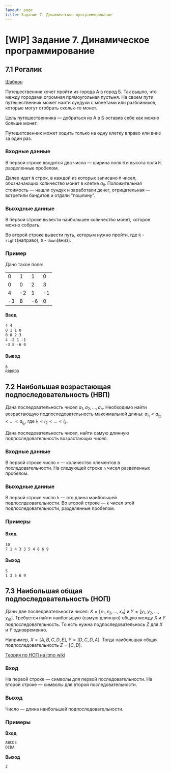 ```yaml
---
layout: page
title: Задание 7. Динамическое программирование
---
```


# [WIP] Задание 7. Динамическое программирование

## 7.1 Рогалик

[Шаблон](https://replit.com/@IlyaSiganov/0701roguelike#main.cpp)

Путешественник хочет пройти из города А в город Б. Так вышло, что между городами огромная прямоугольная пустыня. На своем пути путешественник может найти сундуки с монетами или разбойников, которые могут отобрать скольк-то монет.

Цель путешественника — добраться из А в Б оставив себе как можно больше монет.

Путешетсвенник может ходить только на одну клетку вправо или вниз за один раз.

### Входные данные

В первой строке вводится два числа — ширина поля `N` и высота поля `M`, разделенные пробелом.

Далее идет `N` строк, в каждой из которых записано `M` чисел, обозначающих количество монет в клетке $a_{ij}$. Положительная стоимость — нашли сундук и заработали денег, отрицательная — встретили бандитов и отдали "пошлину".

### Выходные данные

В первой строке вывести наибольшее количество монет, которое можно собрать.

Во второй строке вывести путь, которым нужно пройти, где `R` - `right`(направо), `D` - `down`(вниз).

### Пример

Дано такое поле:

|     |     |     |     |
| --- | --- | --- | --- |
| 0   | 1   | 1   | 0   |
| 0   | 0   | 2   | 3   |
| 4   | -2  | 1   | -1  |
| -3  | 8   | -6  | 0   |

#### Ввод

```txt
4 4
0 1 1 0
0 0 2 3
4 -2 1 -1
-3 8 -6 0
```

#### Вывод

```
6
RRDRDD
```

## 7.2 Наибольшая возрастающая подпоследовательность (НВП)

Дана последовательность чисел $a_1, a_2, ..., a_n$. Необходимо найти возрастающую подпоследовательность максимальной длины: $a_{i_1} < a_{i_2} < ... < a_{i_k}$, где $i_1 < i_2 < ... < i_k$.

Дана последовательность чисел, найти самую длинную подпоследовательность возрастающих чисел.

### Входные данные

В первой строке число `n` — количество элементов в последовательности.
На следующей строке `n` чисел разделенных пробелом.

### Выходные данные

В первой строке число `k` — это длина маибольшей подпослдеовательности.
Во второй строке — `k` чисел этой подпоследовательности, разделенные пробелом.

### Примеры

#### Вход

```
10
7 1 4 3 3 5 4 8 6 9
```

#### Выход

```
5
1 3 5 6 9
```

## 7.3 Наибольшая общая подпоследовательность (НОП)


Даны две последовательности чисел: $X = [x_1, x_2, ..., x_n]$ и $Y = [y_1, y_2, ..., y_m]$. Требуется найти наибольшую (самую длинную) общую между $X$ и $Y$ подпоследовательность. То есть нужна подпоследовательнось $Z$ для $X$ и $Y$ одновременно.

Например, $X = [A, B, C, D, E]$, $Y = [D, C, D, A]$. Тогда наибольшая общая подпоследовательность $Z = [C, D]$.

[Теория по НОП на itmo wiki](https://neerc.ifmo.ru/wiki/index.php?title=Задача_о_наибольшей_общей_подпоследовательности)

### Вход

На первой строке — символы для первой последовательности.
На второй строке — символы для второй последовательности.

### Выход

Число — длина наибольшей подпоследовательности.

### Примеры

**Вход**

```txt
ABCDE
DCDA
```

**Выход**

```txt
2
```